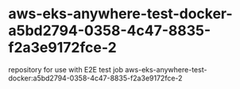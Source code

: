 # aws-eks-anywhere-test-docker-a5bd2794-0358-4c47-8835-f2a3e9172fce-2
repository for use with E2E test job aws-eks-anywhere-test-docker:a5bd2794-0358-4c47-8835-f2a3e9172fce-2
